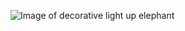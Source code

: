 ![Image of decorative light up elephant](https://scontent-lhr8-1.xx.fbcdn.net/v/t31.0-8/19390814_10102076760138442_3327830181324101878_o.jpg?_nc_cat=109&_nc_sid=7aed08&_nc_ohc=C_HENNTCvrAAX_1jZzr&_nc_ht=scontent-lhr8-1.xx&oh=3ce72e14e3882e54d93562a6222d3854&oe=5F0B6664)
